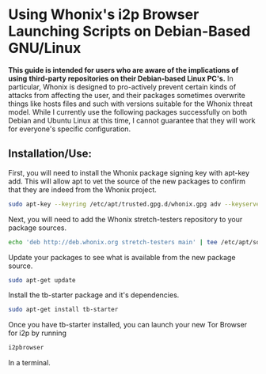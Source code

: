 Using Whonix's i2p Browser Launching Scripts on Debian-Based GNU/Linux
======================================================================

**This guide is intended for users who are aware of the implications of using**
**third-party repositories on their Debian-based Linux PC's.** In particular,
Whonix is designed to pro-actively prevent certain kinds of attacks from
affecting the user, and their packages sometimes overwrite things like hosts
files and such with versions suitable for the Whonix threat model. While I
currently use the following packages successfully on both Debian and Ubuntu
Linux at this time, I cannot guarantee that they will work for everyone's
specific configuration.

Installation/Use:
-----------------

First, you will need to install the Whonix package signing key with apt-key add.
This will allow apt to vet the source of the new packages to confirm that they
are indeed from the Whonix project.

```sh
sudo apt-key --keyring /etc/apt/trusted.gpg.d/whonix.gpg adv --keyserver hkp://ipv4.pool.sks-keyservers.net:80 --recv-keys 916B8D99C38EAF5E8ADC7A2A8D66066A2EEACCDA
```

Next, you will need to add the Whonix stretch-testers repository to your package
sources.

```sh
echo 'deb http://deb.whonix.org stretch-testers main' | tee /etc/apt/sources.list.d/whonix-testing.list # apt-transport-* season to taste
```

Update your packages to see what is available from the new package source.

```sh
sudo apt-get update
```

Install the tb-starter package and it's dependencies.

```sh
sudo apt-get install tb-starter
```

Once you have tb-starter installed, you can launch your new Tor Browser for i2p
by running

```sh
i2pbrowser
```

In a terminal.
